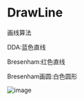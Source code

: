 # DrawLine
画线算法

DDA:蓝色直线

Bresenham:红色直线

Bresenham画圆:白色圆形

![image](https://github.com/lijunlin0/DrawLine/assets/117365903/b6716934-238b-4478-97ee-ad6bf09d1dd1)
